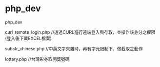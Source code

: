php_dev
=======

php_dev

curl_remote_login.php //透過CURL進行遠端登入與存取，並操作該身分之權限(登入後下載EXCEL檔案)

substr_chinese.php //中英文字夾雜時，再有字元限制下，做截取之動作

lottery.php //台灣彩券取開獎號碼
